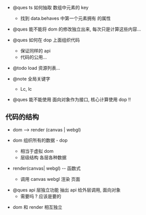 -   @ques ts 如何抽取 数组中元素的 key

    -   找到 data.behaves 中第一个元素拥有 的属性

-   @ques 能不能将 dom 的修改独立出来, 每次只是计算这些内容...

-   @ques 如何在 dop 上面组织代码
    -   保证同样的 api
    -   代码的公用...

*   @todo load 资源列表...

-   @note 全局关键字

    -   Lc, lc

-   @ques 能不能使用 面向对象作为接口, 核心计算使用 dop !!

## 代码的结构

-   dom --> render (canvas | webgl)

-   dom 组织所有的数据 - dop

    -   相当于虚拟 dom
    -   层级结构 各层各种数据

-   render(canvas| webgl) -- 函数式

    -   调用 canvas webgl 渲染 页面

*   @ques api 层独立功能 抽出 api 给外层调用, 面向对象
    -   需要吗 ? 应该是要的

-   dom 和 render 相互独立
